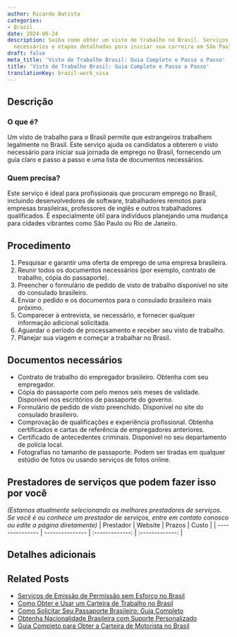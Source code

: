```yaml
---
author: Ricardo Batista
categories:
- Brazil
date: 2024-06-24
description: Saiba como obter um visto de trabalho no Brasil. Serviços, documentos
  necessários e etapas detalhadas para iniciar sua carreira em São Paulo ou Rio.
draft: false
meta_title: 'Visto de Trabalho Brasil: Guia Completo e Passo a Passo'
title: 'Visto de Trabalho Brasil: Guia Completo e Passo a Passo'
translationKey: brazil-work_visa
---
```



## Descrição
### O que é?
Um visto de trabalho para o Brasil permite que estrangeiros trabalhem legalmente no Brasil. Este serviço ajuda os candidatos a obterem o visto necessário para iniciar sua jornada de emprego no Brasil, fornecendo um guia claro e passo a passo e uma lista de documentos necessários.

### Quem precisa?
Este serviço é ideal para profissionais que procuram emprego no Brasil, incluindo desenvolvedores de software, trabalhadores remotos para empresas brasileiras, professores de inglês e outros trabalhadores qualificados. É especialmente útil para indivíduos planejando uma mudança para cidades vibrantes como São Paulo ou Rio de Janeiro.

## Procedimento

1. Pesquisar e garantir uma oferta de emprego de uma empresa brasileira.
2. Reunir todos os documentos necessários (por exemplo, contrato de trabalho, cópia do passaporte).
3. Preencher o formulário de pedido de visto de trabalho disponível no site do consulado brasileiro.
4. Enviar o pedido e os documentos para o consulado brasileiro mais próximo.
5. Comparecer à entrevista, se necessário, e fornecer qualquer informação adicional solicitada.
6. Aguardar o período de processamento e receber seu visto de trabalho.
7. Planejar sua viagem e começar a trabalhar no Brasil.

## Documentos necessários

- Contrato de trabalho do empregador brasileiro. Obtenha com seu empregador.
- Cópia do passaporte com pelo menos seis meses de validade. Disponível nos escritórios de passaporte do governo.
- Formulário de pedido de visto preenchido. Disponível no site do consulado brasileiro.
- Comprovação de qualificações e experiência profissional. Obtenha certificados e cartas de referência de empregadores anteriores.
- Certificado de antecedentes criminais. Disponível no seu departamento de polícia local.
- Fotografias no tamanho de passaporte. Podem ser tiradas em qualquer estúdio de fotos ou usando serviços de fotos online.

## Prestadores de serviços que podem fazer isso por você
_(Estamos atualmente selecionando os melhores prestadores de serviços. Se você é ou conhece um prestador de serviços, entre em contato conosco ou edite a página diretamente)_
| Prestador        |     Website     |     Prazos    |       Custo      |
| --------------- | --------------- |  :-------------: | :-------------: |

## Detalhes adicionais
## Related Posts

- [Serviços de Emissão de Permissão sem Esforço no Brasil](https://tramitit.com/pt/guides/brazil/emiss%C3%A3o_de_alvar%C3%A1/)
- [Como Obter e Usar um Carteira de Trabalho no Brasil](https://tramitit.com/pt/guides/brazil/carteira_de_trabalho/)
- [Como Solicitar Seu Passaporte Brasileiro: Guia Completo](https://tramitit.com/pt/guides/brazil/emiss%C3%A3o_de_passaporte/)
- [Obtenha Nacionalidade Brasileira com Suporte Personalizado](https://tramitit.com/pt/guides/brazil/solicita%C3%A7%C3%A3o_de_nacionalidade/)
- [Guia Completo para Obter a Carteira de Motorista no Brasil](https://tramitit.com/pt/guides/brazil/carteira_de_motorista/)